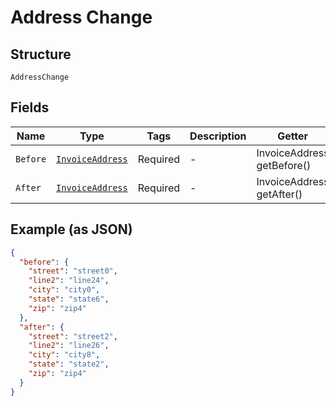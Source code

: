 
# Address Change

## Structure

`AddressChange`

## Fields

| Name | Type | Tags | Description | Getter | Setter |
|  --- | --- | --- | --- | --- | --- |
| `Before` | [`InvoiceAddress`](../../doc/models/invoice-address.md) | Required | - | InvoiceAddress getBefore() | setBefore(InvoiceAddress before) |
| `After` | [`InvoiceAddress`](../../doc/models/invoice-address.md) | Required | - | InvoiceAddress getAfter() | setAfter(InvoiceAddress after) |

## Example (as JSON)

```json
{
  "before": {
    "street": "street0",
    "line2": "line24",
    "city": "city0",
    "state": "state6",
    "zip": "zip4"
  },
  "after": {
    "street": "street2",
    "line2": "line26",
    "city": "city8",
    "state": "state2",
    "zip": "zip4"
  }
}
```

